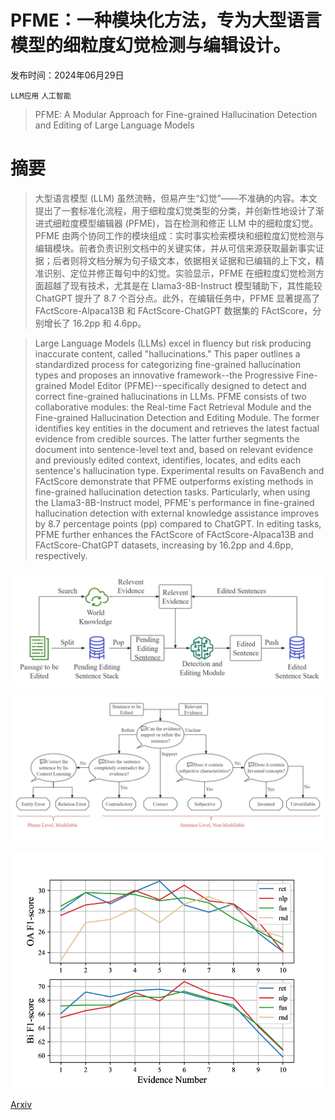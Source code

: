 # PFME：一种模块化方法，专为大型语言模型的细粒度幻觉检测与编辑设计。

发布时间：2024年06月29日

`LLM应用` `人工智能`

> PFME: A Modular Approach for Fine-grained Hallucination Detection and Editing of Large Language Models

# 摘要

> 大型语言模型 (LLM) 虽然流畅，但易产生“幻觉”——不准确的内容。本文提出了一套标准化流程，用于细粒度幻觉类型的分类，并创新性地设计了渐进式细粒度模型编辑器 (PFME)，旨在检测和修正 LLM 中的细粒度幻觉。PFME 由两个协同工作的模块组成：实时事实检索模块和细粒度幻觉检测与编辑模块。前者负责识别文档中的关键实体，并从可信来源获取最新事实证据；后者则将文档分解为句子级文本，依据相关证据和已编辑的上下文，精准识别、定位并修正每句中的幻觉。实验显示，PFME 在细粒度幻觉检测方面超越了现有技术，尤其是在 Llama3-8B-Instruct 模型辅助下，其性能较 ChatGPT 提升了 8.7 个百分点。此外，在编辑任务中，PFME 显著提高了 FActScore-Alpaca13B 和 FActScore-ChatGPT 数据集的 FActScore，分别增长了 16.2pp 和 4.6pp。

> Large Language Models (LLMs) excel in fluency but risk producing inaccurate content, called "hallucinations." This paper outlines a standardized process for categorizing fine-grained hallucination types and proposes an innovative framework--the Progressive Fine-grained Model Editor (PFME)--specifically designed to detect and correct fine-grained hallucinations in LLMs. PFME consists of two collaborative modules: the Real-time Fact Retrieval Module and the Fine-grained Hallucination Detection and Editing Module. The former identifies key entities in the document and retrieves the latest factual evidence from credible sources. The latter further segments the document into sentence-level text and, based on relevant evidence and previously edited context, identifies, locates, and edits each sentence's hallucination type. Experimental results on FavaBench and FActScore demonstrate that PFME outperforms existing methods in fine-grained hallucination detection tasks. Particularly, when using the Llama3-8B-Instruct model, PFME's performance in fine-grained hallucination detection with external knowledge assistance improves by 8.7 percentage points (pp) compared to ChatGPT. In editing tasks, PFME further enhances the FActScore of FActScore-Alpaca13B and FActScore-ChatGPT datasets, increasing by 16.2pp and 4.6pp, respectively.

![PFME：一种模块化方法，专为大型语言模型的细粒度幻觉检测与编辑设计。](../../../paper_images/2407.00488/PFME_architecture.jpg)

![PFME：一种模块化方法，专为大型语言模型的细粒度幻觉检测与编辑设计。](../../../paper_images/2407.00488/PFME_edit_module.jpg)

![PFME：一种模块化方法，专为大型语言模型的细粒度幻觉检测与编辑设计。](../../../paper_images/2407.00488/x1.png)

[Arxiv](https://arxiv.org/abs/2407.00488)
